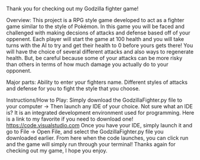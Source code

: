 Thank you for checking out my Godzilla fighter game!

Overview: This project is a RPG style game developed to act as a fighter game similar to the style of Pokémon.
In this game you will be faced and challenged with making decsions of attacks and defense based off of your oppenent. 
Each player will start the game at 100 health and you will take turns with the AI to try and get their health to 0 
before yours gets there! You will have the choice of several different attacks and also ways to regenerate health. But,
be careful because some of your attacks can be more risky than others in terms of how much damage you actually do to
your opponent.

Major parts: Ability to enter your fighters name. Different styles of attacks and defense for you to fight the style
that you choose. 


Instructions/How to Play: Simply download the GodzillaFighter.py file to your computer -> Then launch any IDE of your
choice. Not sure what an IDE is? It is an integrated development environment used for programming.
Here is a link to my favorite if you need to download one!   https://code.visualstudio.com 
Once you have your IDE, simply launch it and go to File -> Open File, and select the GodzillaFighter.py file you
downloaded earlier. From here when the code launches, you can click run and the game will simply run through
your terminal! Thanks again for checking out my game, I hope you enjoy. 
